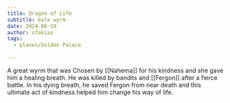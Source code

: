 ```yaml
---
title: Dragon of Life
subtitle: male wyrm
date: 2024-06-29
author: sfakias
tags:
  - planes/Golden Palace

---
```


A great wyrm that was Chosen by [[Nahema]] for his kindness and she gave him a healing breath. He was killed by bandits and [[Fergon]] after a fierce battle. In his dying breath, he saved Fergon from near death and this ultimate act of kindness helped him change his way of life.
